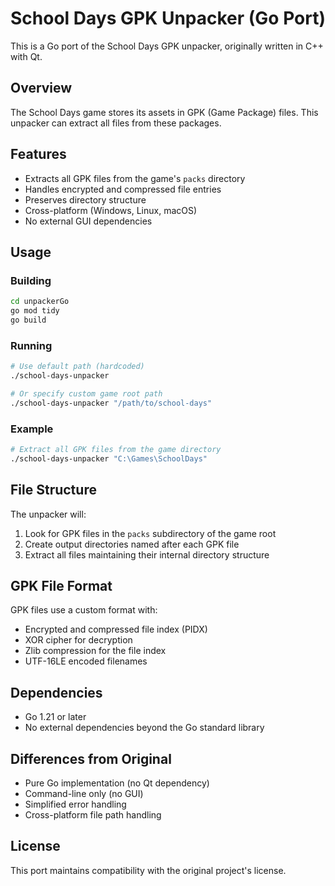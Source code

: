 # School Days GPK Unpacker (Go Port)

This is a Go port of the School Days GPK unpacker, originally written in C++ with Qt.

## Overview

The School Days game stores its assets in GPK (Game Package) files. This unpacker can extract all files from these packages.

## Features

- Extracts all GPK files from the game's `packs` directory
- Handles encrypted and compressed file entries
- Preserves directory structure
- Cross-platform (Windows, Linux, macOS)
- No external GUI dependencies

## Usage

### Building

```bash
cd unpackerGo
go mod tidy
go build
```

### Running

```bash
# Use default path (hardcoded)
./school-days-unpacker

# Or specify custom game root path
./school-days-unpacker "/path/to/school-days"
```

### Example

```bash
# Extract all GPK files from the game directory
./school-days-unpacker "C:\Games\SchoolDays"
```

## File Structure

The unpacker will:
1. Look for GPK files in the `packs` subdirectory of the game root
2. Create output directories named after each GPK file
3. Extract all files maintaining their internal directory structure

## GPK File Format

GPK files use a custom format with:
- Encrypted and compressed file index (PIDX)
- XOR cipher for decryption
- Zlib compression for the file index
- UTF-16LE encoded filenames

## Dependencies

- Go 1.21 or later
- No external dependencies beyond the Go standard library

## Differences from Original

- Pure Go implementation (no Qt dependency)
- Command-line only (no GUI)
- Simplified error handling
- Cross-platform file path handling

## License

This port maintains compatibility with the original project's license.
